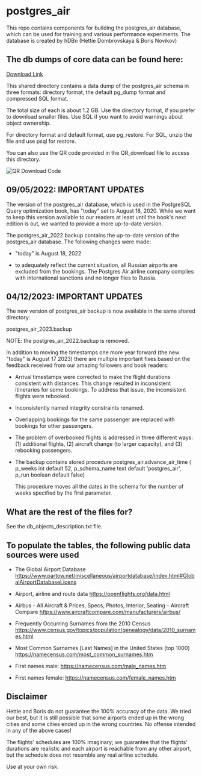 # postgres\_air
 This repo contains components for building the postgres_air database,
  which can be used for training and various performance experiments.
  The database is created by hDBn  (Hettie Dombrovskaya & Boris Novikov)

## The db dumps of core data can be found here:

[Download Link](https://drive.google.com/drive/folders/13F7M80Kf_somnjb-mTYAnh1hW1Y_g4kJ?usp=sharing)

This shared directory contains a data dump of the postgres_air schema in three formats:
directory format, the default pg_dump format and compressed SQL format.

The total size of each is about 1.2 GB.
Use the directory format, if you prefer to download smaller files.
Use SQL if you want to avoid warnings about object ownership.

For directory format and default format, use pg_restore.
For SQL, unzip the file and use  psql for restore.

You can also use the QR code provided in the QR_download file to access this directory.

![QR Download Code](QR_download.png)

## 09/05/2022: IMPORTANT UPDATES

The version of the postgres_air database, which is used in the PostgreSQL Query optimization book, has "today" set to August 18, 2020. While we want to keep this version available to our readers at least until the book's next edition is out, we wanted to provide a more up-to-date version. 

The postgres_air_2022.backup contains the up-to-date version of the postgres_air database. The following changes were made:

* "today" is August 18, 2022

* to adequately reflect the current situation, all Russian airports are excluded from the bookings. The Postgres Air airline company complies with international sanctions and no longer flies to Russia.

## 04/12/2023: IMPORTANT UPDATES

The new version of postgres_air backup is now available in the same shared directory:

postgres_air_2023.backup

NOTE: the postgres_air_2022.backup is removed.

In addition to moving the timestamps one more year forward (the new "today" is August 17 2023) there are multiple important fixes based on the feedback received from our amazing followers and book readers:

* Arrival timestamps were corrected to make the flight durations consistent with distances. This change resulted in inconsistent itineraries for some bookings. To address that issue, the inconsistent flights were rebooked.

* Inconsistently named integrity constraints renamed.

* Overlapping bookings for the same passenger are replaced with bookings for other passengers.

* The problem of overbooked flights is addressed in three different ways: (1) additional flights, (2) aircraft change (to larger capacity), and (3) rebooking passengers.

* The backup contains stored procedure 
   postgres_air.advance_air_time ( p_weeks int default 52, 
   p_schema_name text default 'postgres_air', 
   p_run boolean default false)
 
   This procedure moves all the dates in the schema for the number of weeks specified by the first parameter.

## What are the rest of the files for?

See the db_objects_description.txt file.

## To populate the tables, the following public data sources were used

* The Global Airport Database
   https://www.partow.net/miscellaneous/airportdatabase/index.html#GlobalAirportDatabaseLicens

* Airport, airline and route data
  https://openflights.org/data.html

* Airbus - All Aircraft & Prices, Specs, Photos, Interior, Seating - Aircraft Compare
  https://www.aircraftcompare.com/manufacturers/airbus/
  
*  Frequently Occurring Surnames from the 2010 Census
  https://www.census.gov/topics/population/genealogy/data/2010_surnames.html
  

* Most Common Surnames [Last Names] in the United States (top 1000)
  https://namecensus.com/most_common_surnames.htm

 * First names male:
   https://namecensus.com/male_names.htm

* First names female:
  https://namecensus.com/female_names.htm

## Disclaimer

 Hettie and Boris do not guarantee the 100% accuracy of the data.
 We tried our best, but it is still possible that some airports ended up in the wrong cities
 and some cities ended up in the wrong countries.
 No offense intended in any of the above cases!

 The flights' schedules are 100% imaginary; we guarantee that the flights' durations are realistic and
 each airport is reachable from any other airport, but the schedule does not resemble any real airline schedule.

 Use at your own risk.
